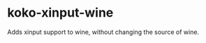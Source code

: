 koko-xinput-wine
================

Adds xinput support to wine, without changing the source of wine.